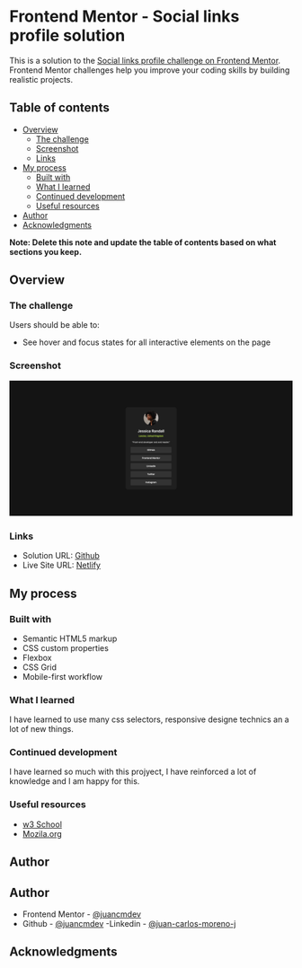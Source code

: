 # Frontend Mentor - Social links profile solution

This is a solution to the [Social links profile challenge on Frontend Mentor](https://www.frontendmentor.io/challenges/social-links-profile-UG32l9m6dQ). Frontend Mentor challenges help you improve your coding skills by building realistic projects.

## Table of contents

- [Overview](#overview)
  - [The challenge](#the-challenge)
  - [Screenshot](#screenshot)
  - [Links](#links)
- [My process](#my-process)
  - [Built with](#built-with)
  - [What I learned](#what-i-learned)
  - [Continued development](#continued-development)
  - [Useful resources](#useful-resources)
- [Author](#author)
- [Acknowledgments](#acknowledgments)

**Note: Delete this note and update the table of contents based on what sections you keep.**

## Overview

### The challenge

Users should be able to:

- See hover and focus states for all interactive elements on the page

### Screenshot

![](./assets/images/screenshot.png)

### Links

- Solution URL: [Github](https://github.com/juancmdev/social-links-profile)
- Live Site URL: [Netlify](https://social-profile-juancmdev.netlify.app/)

## My process

### Built with

- Semantic HTML5 markup
- CSS custom properties
- Flexbox
- CSS Grid
- Mobile-first workflow

### What I learned

I have learned to use many css selectors, responsive designe technics an a lot of new things.

### Continued development

I have learned so much with this projyect, I have reinforced a lot of knowledge and I am happy for this.

### Useful resources

- [w3 School](https://www.w3schools.com/)
- [Mozila.org](https://www.mozilla.org)

## Author

## Author

- Frontend Mentor - [@juancmdev](https://www.frontendmentor.io/profile/juancmdev)
- Github - [@juancmdev](https://github.com/juancmdev)
  -Linkedin - [@juan-carlos-moreno-j](www.linkedin.com/in/juan-carlos-moreno-j-14829423b)

## Acknowledgments
